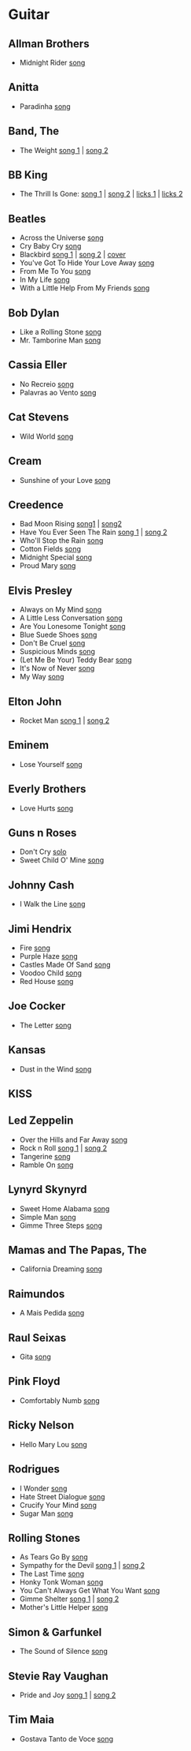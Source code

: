 # Guitar

## Allman Brothers

- Midnight Rider [song](https://www.youtube.com/watch?v=zPrMLkvrHPA)

## Anitta

- Paradinha [song](https://www.youtube.com/watch?v=205ii3MwkE0)

## Band, The

- The Weight [song 1](https://www.youtube.com/watch?v=Ls61tFznCQY) | [song 2](https://www.youtube.com/watch?v=MoOsbKl1BOQ)

## BB King

- The Thrill Is Gone: [song 1](https://www.youtube.com/watch?v=lfHXSdBPVBM) | [song 2](https://www.youtube.com/watch?v=K5w8DqF0vT0) | [licks 1](https://www.youtube.com/watch?v=68j0uTgYwck) | [licks 2](https://www.youtube.com/watch?v=LqbT4OaJUZQ)

## Beatles

- Across the Universe [song](https://www.youtube.com/watch?v=YxKgHhVdf7A)
- Cry Baby Cry [song](https://www.youtube.com/watch?v=-npC8z8G2co)
- Blackbird [song 1](https://www.youtube.com/watch?v=5TnySn2KqD4) | [song 2](https://www.youtube.com/watch?v=FPeMDesnWX4) | [cover](https://www.youtube.com/watch?v=gLR09oIcA4s)
- You've Got To Hide Your Love Away [song](https://www.youtube.com/watch?v=9YY7Z7JVMEs)
- From Me To You [song](https://www.youtube.com/watch?v=JwGcobw6mD0)
- In My Life [song](https://www.youtube.com/watch?v=J_b2a9r8mGI)
- With a Little Help From My Friends [song](https://www.youtube.com/watch?v=iaSOnJ_OJtY)

## Bob Dylan

- Like a Rolling Stone [song](https://www.youtube.com/watch?v=EZTXX7VyWBQ)
- Mr. Tamborine Man [song](https://www.youtube.com/watch?v=xKaxXGbVmX4)

## Cassia Eller

- No Recreio [song](https://www.youtube.com/watch?v=m0kKjV2rGBY)
- Palavras ao Vento [song](https://www.youtube.com/watch?v=QsbQlaip8Yk)

## Cat Stevens

- Wild World [song](https://www.youtube.com/watch?v=P4cYAEZegR4)

## Cream

- Sunshine of your Love [song](https://www.youtube.com/watch?v=Ouo2Ek2S_Lo)

## Creedence

- Bad Moon Rising [song1](https://www.youtube.com/watch?v=tFPs89WBPuU) | [song2](https://www.youtube.com/watch?v=liBI2yT_fpw)
- Have You Ever Seen The Rain [song 1](https://www.youtube.com/watch?v=XYi_3Ne4ZfA) | [song 2](https://www.youtube.com/watch?v=H6Dnk-nuuNI)
- Who'll Stop the Rain [song](https://www.youtube.com/watch?v=OjqDgzll8kY)
- Cotton Fields [song](https://www.youtube.com/watch?v=5_ANQWaMZX8)
- Midnight Special [song](https://www.youtube.com/watch?v=4TZQW1afVbA)
- Proud Mary [song](https://www.youtube.com/watch?v=797SO_XKgAY)

## Elvis Presley

- Always on My Mind [song](https://www.youtube.com/watch?v=7kwvdAPUsd0)
- A Little Less Conversation [song](https://www.youtube.com/watch?v=2itBQFRg9S4)
- Are You Lonesome Tonight [song](https://www.youtube.com/watch?v=aQzCHrppEiU)
- Blue Suede Shoes [song](https://www.youtube.com/watch?v=u9ldr_iy4tg)
- Don't Be Cruel [song](https://www.youtube.com/watch?v=0XzGv35seXI)
- Suspicious Minds [song](https://www.youtube.com/watch?v=pU77VhPNmks)
- (Let Me Be Your) Teddy Bear [song](https://www.youtube.com/watch?v=FHUb0l4SI60)
- It's Now of Never [song](https://www.youtube.com/watch?v=pvXeAIPDsSQ)
- My Way [song](https://www.youtube.com/watch?v=gzkDmTHorSg)

## Elton John

- Rocket Man [song 1](https://www.youtube.com/watch?v=3FbROPLBUfY) | [song 2](https://www.youtube.com/watch?v=UkOOfOthsjM)

## Eminem

- Lose Yourself [song](https://www.youtube.com/watch?v=dR8wiiXXkXU)

## Everly Brothers

- Love Hurts [song](https://www.youtube.com/watch?v=2eKxNlBwI0c)

## Guns n Roses

- Don't Cry [solo](https://www.youtube.com/watch?v=sSM7uZnix7U)
- Sweet Child O' Mine [song](https://www.youtube.com/watch?v=ioaExdEGPO4)

## Johnny Cash

- I Walk the Line [song](https://www.youtube.com/watch?v=oD5oy88UMdM)

## Jimi Hendrix

- Fire [song](https://www.youtube.com/watch?v=7FiBc8UUQ88)
- Purple Haze [song](https://www.youtube.com/watch?v=YgR9F0bs2uY)
- Castles Made Of Sand [song](https://www.youtube.com/watch?v=Rm_FGAOy3nA)
- Voodoo Child [song](https://www.youtube.com/watch?v=uQekC2bDYPQ)
- Red House [song](https://www.youtube.com/watch?v=hX7yZUecRPI)

## Joe Cocker

- The Letter [song](https://www.youtube.com/watch?v=0oY6msPeY8w)

## Kansas

- Dust in the Wind [song](https://www.youtube.com/watch?v=tvwsFfmKw6A)

## KISS

## Led Zeppelin

- Over the Hills and Far Away [song](https://www.youtube.com/watch?v=VnU_bh0dgNU)
- Rock n Roll [song 1](https://www.youtube.com/watch?v=fo1oPFOBsx0) | [song 2](https://www.youtube.com/watch?v=weJjnTbxTz4)
- Tangerine [song](https://www.youtube.com/watch?v=p19zQrk6D7M)
- Ramble On [song](https://www.youtube.com/watch?v=-tvOx1Fl8Js)

## Lynyrd Skynyrd

- Sweet Home Alabama [song](https://www.youtube.com/watch?v=FOh9-f_o_MM)
- Simple Man [song](https://www.youtube.com/watch?v=zYGabOwBs1c)
- Gimme Three Steps [song](https://www.youtube.com/watch?v=3qidwcTmDyc)

## Mamas and The Papas, The

- California Dreaming [song](https://www.youtube.com/watch?v=gso6nmgJxUk)

## Raimundos

- A Mais Pedida [song](https://www.youtube.com/watch?v=HCZaQPmgvC4)

## Raul Seixas

- Gita [song](https://www.youtube.com/watch?v=oBertvk8_Q8)

## Pink Floyd

- Comfortably Numb [song](https://www.youtube.com/watch?v=z7RvS1uZFrQ)

## Ricky Nelson

- Hello Mary Lou [song](https://www.youtube.com/watch?v=Gmtcb_KKqt8)

## Rodrigues

- I Wonder [song](https://www.youtube.com/watch?v=7mZjMxaUnrA)
- Hate Street Dialogue [song](https://www.youtube.com/watch?v=3_vgmKWWhzI)
- Crucify Your Mind [song](https://www.youtube.com/watch?v=3IHt3-X0V3U)
- Sugar Man [song](https://www.youtube.com/watch?v=8lRbbjHL29s)
  
## Rolling Stones

- As Tears Go By [song](https://www.youtube.com/watch?v=QKvlzCDUs8Q)
- Sympathy for the Devil [song 1](https://www.youtube.com/watch?v=xD6HZ4tQMiU) | [song 2](https://www.youtube.com/watch?v=CUngr5xpMQo)
- The Last Time [song](https://www.youtube.com/watch?v=2j12vjK1R9I)
- Honky Tonk Woman [song](https://www.youtube.com/watch?v=u-wF_Vb2GLc)
- You Can't Always Get What You Want [song](https://www.youtube.com/watch?v=4a0Y2xfrUWc)
- Gimme Shelter [song 1](https://www.youtube.com/watch?v=-lUhhcrhFbk) | [song 2](https://www.youtube.com/watch?v=7CmtfxpvCZY)
- Mother's Little Helper [song](https://www.youtube.com/watch?v=EHGyhfuXRxQ)

## Simon & Garfunkel

- The Sound of Silence [song](https://www.youtube.com/watch?v=BVSIhBbQfaA)

## Stevie Ray Vaughan

- Pride and Joy [song 1](https://www.youtube.com/watch?v=Uy_c5VEmtnA) | [song 2](https://www.youtube.com/watch?v=JCUC1qhMLEI)

## Tim Maia

- Gostava Tanto de Voce [song](https://www.youtube.com/watch?v=15Z_7u0aVZ8)
